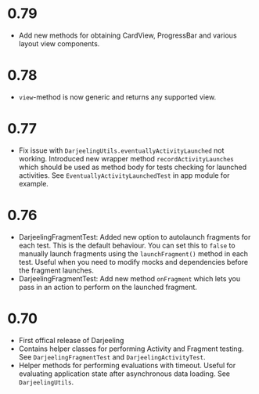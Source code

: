# 0.79
* Add new methods for obtaining CardView, ProgressBar and various layout view components.

# 0.78
* `view`-method is now generic and returns any supported view.

# 0.77
* Fix issue with `DarjeelingUtils.eventuallyActivityLaunched` not
working. Introduced new wrapper method `recordActivityLaunches` which
should be used as method body for tests checking for launched activities.
See `EventuallyActivityLaunchedTest` in app module for example.

# 0.76

* DarjeelingFragmentTest: Added new option to autolaunch fragments for
each test. This is the default behaviour. You can set this to `false`
to manually launch fragments using the `launchFragment()` method in
each test. Useful when you need to modify mocks and dependencies before
the fragment launches.
* DarjeelingFragmentTest: Add new method `onFragment` which lets you
pass in an action to perform on the launched fragment.

# 0.70

* First offical release of Darjeeling
* Contains helper classes for performing Activity and Fragment testing.
See `DarjeelingFragmentTest` and `DarjeelingActivityTest`.
* Helper methods for performing evaluations with timeout. Useful for
evaluating application state after asynchronous data loading. See `DarjeelingUtils`.

